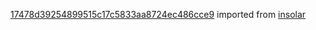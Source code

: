 [17478d39254899515c17c5833aa8724ec486cce9](https://github.com/insolar/insolar/commit/17478d39254899515c17c5833aa8724ec486cce9) imported from [insolar](https://github.com/insolar/insolar)
